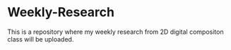 # Weekly-Research
This is a repository where my weekly research from 2D digital compositon class will be uploaded.

